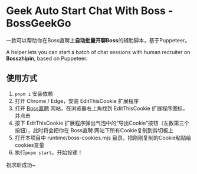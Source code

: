 # Geek Auto Start Chat With Boss - BossGeekGo

一款可以帮助你在Boss直聘上**自动批量开聊Boss**的辅助脚本，基于Puppeteer。

A helper lets you can start a batch of chat sessions with human recruiter on **Bosszhipin**, based on Puppeteer.

## 使用方式
1. `pnpm i` 安装依赖
1. 打开 Chrome / Edge，安装 EditThisCookie 扩展程序
1. 打开 [Boss直聘](https://www.zhipin.com) 网站，在浏览器右上角找到 EditThisCookie 扩展程序图标，并点击
1. 按下 EditThisCookie 扩展程序弹出气泡中的“导出Cookie”按钮（左数第三个按钮），此时将会把你在 Boss直聘 网站下所有Cookie复制到剪切板上
1. 打开本项目中 runtime/boss-cookies.mjs 目录，把刚刚复制的Cookie粘贴给cookies变量
1. 执行`pnpm start`。开始投递！

祝求职成功~
